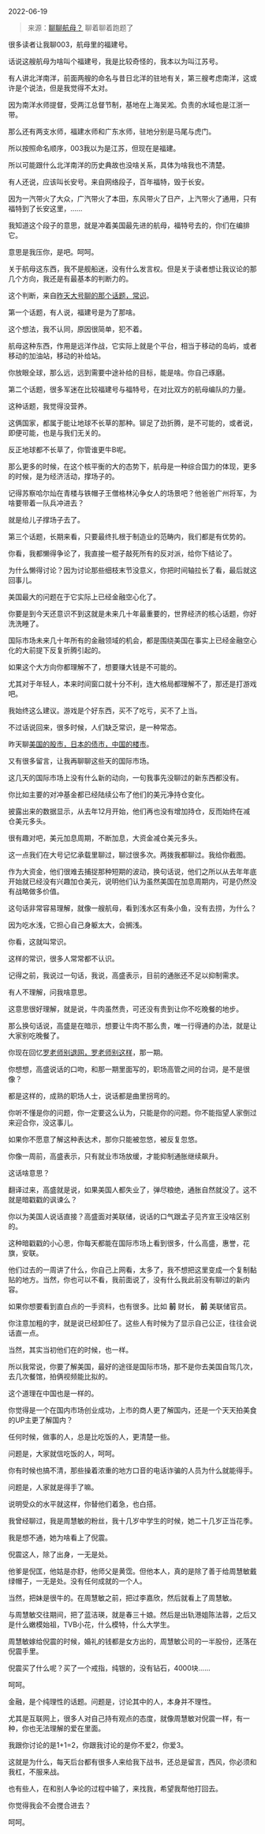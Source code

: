 2022-06-19

> 来源：[聊聊航母？](http://mp.weixin.qq.com/s?__biz=MzU3NDc5Nzc0NQ==&mid=2247518160&idx=1&sn=0dd80b4bc84bfc4ec435ae180b9e1213&chksm=fd2e250eca59ac18d10fa6e7716871cb1495284b13e495e48c7c195feaf691a270aed16783b5&scene=27#wechat_redirect)
> 聊着聊着跑题了

很多读者让我聊003，航母里的福建号。  

  

话说这艘航母为啥叫个福建号，我是比较奇怪的，我本以为叫江苏号。  

  

有人讲北洋南洋，前面两艘的命名与昔日北洋的驻地有关，第三艘考虑南洋，这或许是个说法，但是我觉得不太对。

  

因为南洋水师提督，受两江总督节制，基地在上海吴淞。负责的水域也是江浙一带。

  

那么还有两支水师，福建水师和广东水师，驻地分别是马尾与虎门。  

  

所以按照命名顺序，003我以为是江苏，但现在是福建。  

  

所以可能跟什么北洋南洋的历史典故也没啥关系，具体为啥我也不清楚。  

  

有人还说，应该叫长安号。来自网络段子，百年福特，毁于长安。

  

因为一汽带火了大众，广汽带火了本田，东风带火了日产，上汽带火了通用，只有福特到了长安这里，......

  

我知道这个段子的意思，就是冲着美国最先进的航母，福特号去的，你们在编排它。  

  

意思是我压你，是吧。呵呵。  

  

关于航母这东西，我不是舰船迷，没有什么发言权。但是关于读者想让我议论的那几个方向，我还是有最基本的判断力的。

  

这个判断，来自[昨天大号聊的那个话题，常识](http://mp.weixin.qq.com/s?__biz=MzU0MjYwNDU2Mw==&mid=2247506593&idx=1&sn=ea2af3e0634fab2c0759e54695af3bb7&chksm=fb1ab6ddcc6d3fcbd81a67ebf5bb2cc60ff56289863d03558078db63ad2586bc7b398cb8c78b&scene=21#wechat_redirect)。

  

第一个话题，有人说，福建号是为了那啥。  

  

这个想法，我不认同，原因很简单，犯不着。  

  

航母这种东西，作用是远洋作战，它实际上就是个平台，相当于移动的岛屿，或者移动的加油站，移动的补给站。

  

你放眼全球，那么远，远到需要中途补给的目标，能是啥。你自己琢磨。  

  

第二个话题，很多军迷在比较福建号与福特号，在对比双方的航母编队的力量。

  

这种话题，我觉得没营养。  

  

这俩国家，都属于能让地球不长草的那种。铆足了劲折腾，是不可能的，或者说，即便可能，也是与我们无关的。  

  

反正地球都不长草了，你管谁更牛B呢。

  

那么更多的时候，在这个核平衡的大的态势下，航母是一种综合国力的体现，更多的时候，是为经济活动，撑场子的。  

  

记得苏察哈尔灿在青楼与铁帽子王僧格林沁争女人的场景吧？他爸爸广州将军，为啥要带着一队兵冲进去？  

  

就是给儿子撑场子去了。

  

第三个话题，长期来看，只要最终扎根于制造业的范畴内，我们都是有优势的。  

  

你看，我都懒得争论了，我直接一棍子敲死所有的反对派，给你下结论了。  

  

为什么懒得讨论？因为讨论那些细枝末节没意义，你把时间轴拉长了看，最后就这回事儿。  

  

美国最大的问题在于它实际上已经金融空心化了。

  

你要是到今天还意识不到这就是未来几十年最重要的，世界经济的核心话题，你好洗洗睡了。  

  

国际市场未来几十年所有的金融领域的机会，都是围绕美国在事实上已经金融空心化的大前提下反复折腾引起的。  

  

如果这个大方向你都理解不了，想要赚大钱是不可能的。  

  

尤其对于年轻人，本来时间窗口就十分不利，连大格局都理解不了，那还是打游戏吧。  

  

我始终这么建议。游戏是个好东西，买不了吃亏，买不了上当。

  

不过话说回来，很多时候，人们缺乏常识，是一种常态。  

  

昨天聊[美国的股市，日本的债市，中国的楼市](http://mp.weixin.qq.com/s?__biz=MzU3NDc5Nzc0NQ==&mid=2247518154&idx=1&sn=d0f3ff5d3d8f297d50e4490464c8c76a&chksm=fd2e2514ca59ac02f59d08665f2d675b3d0fb5b7bb809026f1354e0282e77f400d485ffbafa5&scene=21#wechat_redirect)。  

  

又有很多留言，让我再聊聊这些天的国际市场。

  

这几天的国际市场上没有什么新的动向，一句我事先没聊过的新东西都没有。  

  

你比如主要的对冲基金都已经陆续公布了他们的美元净持仓变化。  

  

披露出来的数据显示，从去年12月开始，他们再也没有增加持仓，反而始终在减仓美元多头。  

  

很有趣对吧，美元加息周期，不断加息，大资金减仓美元多头。  

  

这一点我们在大号记忆承载里聊过，聊过很多次。两拨我都聊过。我给你截图。  

  

  

作为大资金，他们很难去捕捉那种短期的波动，换句话说，他们之所以从去年年底开始就已经没有兴趣加仓美元，说明他们认为虽然美国在加息周期内，可是仍然没有战略做多价值。  

  

这句话非常容易理解，就像一艘航母，看到浅水区有条小鱼，没有去捞，为什么？  

  

因为吃水浅，它担心自己身躯太大，会搁浅。

  

你看，这就叫常识。  

  

这样的常识，很多人常常都不认识。  

  

记得之前，我说过一句话，我说，高盛表示，目前的通胀还不足以抑制需求。

  

有人不理解，问我啥意思。

  

这意思很好理解，就是说，牛肉虽然贵，可还没有贵到让你不吃晚餐的地步。  

  

那么换句话说，高盛是在暗示，想要让牛肉不那么贵，唯一行得通的办法，就是让大家别吃晚餐了。

  

你现在回忆[罗老师别退网，罗老师别这样](http://mp.weixin.qq.com/s?__biz=MzU3NDc5Nzc0NQ==&mid=2247518135&idx=1&sn=13b28deac8b56040009889bd2c5ac82e&chksm=fd2e2569ca59ac7fef47a17eecbc9811b57647d785e43b1152ca896df86a9ded2247774ee7dc&scene=21#wechat_redirect)，那一期。  

  

你想想，高盛说话的口吻，和那一期里面写的，职场高管之间的台词，是不是很像？

  

都是这样的，成熟的职场人士，说话都是曲里拐弯的。  

  

你听不懂是你的问题，你一定要这么认为，只能是你的问题。你不能指望人家倒过来迎合你，没这事儿。

  

如果你不愿意了解这种表达术，那你只能被忽悠，被反复忽悠。

  

你像一周前，高盛表示，只有就业市场放缓，才能抑制通胀继续飙升。  

  

这话啥意思？

  

翻译过来，高盛就是说，如果美国人都失业了，弹尽粮绝，通胀自然就没了。这不就是暗戳戳的讽谏么？  

  

你以为美国人说话直接？高盛面对美联储，说话的口气跟孟子见齐宣王没啥区别的。  

  

这种暗戳戳的小心思，你每天都能在国际市场上看到很多，什么高盛，惠誉，花旗，安联。

  

他们过去的一周讲了什么，你自己上网看，太多了，我不想把这里变成一个复制黏贴的地方。当然，你也可以不看，我前面说了，没有什么我此前没有聊过的新内容。

  

如果你想要看到直白点的一手资料，也有很多。比如 **前** 财长， **前** 美联储官员。

  

你注意加粗的字，就是说已经卸任了。这些人有时候为了显示自己公正，往往会说话直一点。  

  

当然，其实当初他们在的时候，也一样。

  

所以我常说，你要了解美国，最好的途径是国际市场，那不是你去美国自驾几次，去几次餐馆，拍俩视频能比拟的。

  

这个道理在中国也是一样的。

  

你觉得是一个在国内市场创业成功，上市的商人更了解国内，还是一个天天拍美食的UP主更了解国内？

  

任何时候，做事的人，总是比吃饭的人，更清楚一些。  

  

问题是，大家就信吃饭的人，呵呵。

  

你有时候也搞不清，那些操着浓重的地方口音的电话诈骗的人员为什么就能得手。  

  

问题是，人家就是得手了嘛。

  

说明受众的水平就这样，你替他们着急，也白搭。  

  

我曾经聊过，我是周慧敏的粉丝，我十几岁中学生的时候，她二十几岁正当花季。

  

我是想不通，她为啥看上了倪震。  

  

倪震这人，除了出身，一无是处。  

  

他爹是倪匡，他姑是亦舒，他师父是黄霑。但他本人，真的是除了善于给周慧敏戴绿帽子，一无是处。没有任何成就的一个人。

  

当然，把妹是很牛的。在周慧敏之前，把过李嘉欣，然后就看上了周慧敏。  

  

与周慧敏交往期间，把了蓝洁瑛，就是春三十娘。然后是出轨港姐陈法蓉，之后又是什么嫩模始祖，TVB小花，什么模特，什么大学生。

  

周慧敏嫁给倪震的时候，婚礼的钱都是女方出的，周慧敏公司的一半股份，还落在倪震手里。  

  

倪震买了什么呢？买了一个戒指，纯银的，没有钻石，4000块......

  

呵呵。  

  

金融，是个纯理性的话题。问题是，讨论其中的人，本身并不理性。  

  

尤其是互联网上，很多人对自己持有观点的态度，就像周慧敏对倪震一样，有一种，你也无法理解的爱在里面。  

  

我跟你讨论的是1+1=2，你跟我讨论的是你不爱2，你爱3。

  

这就是为什么，每天后台都有很多人来给我下战书，还总是留言，西风，你必须和我杠，不服来战。

  

也有些人，在和别人争论的过程中输了，来找我，希望我帮他打回去。

  

你觉得我会不会搅合进去？  

  

呵呵。


